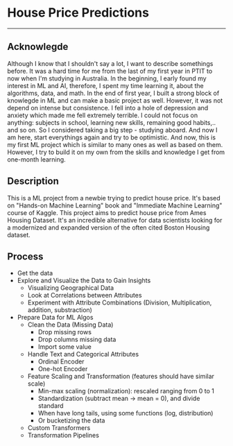 # House Price Predictions

---

## Acknowlegde

 Although I know that I shouldn't say a lot, I want to describe somethings before. It was a hard time for me from the last of my first year in PTIT to now when I'm studying in Australia. In the beginning, I early found my interest in ML and AI, therefore, I spent my time learning it, about the algorithms, data, and math. In the end of first year, I built a strong block of knowlegde in ML and can make a basic project as well. However, it was not depend on intense but consistence. I fell into a hole of depression and anxiety which made me fell extremely terrible. I could not focus on anything: subjects in school, learning new skills, remaining good habits,.. and so on. So I considered taking a big step - studying aboard. And now I am here, start everythings again and try to be optimistic. And now, this is my first ML project which is similar to many ones as well as based on them. However, I try to build it on my own from the skills and knowledge I get from one-month learning.

## Description

This is a ML project from a newbie trying to predict house price. It's based on "Hands-on Machine Learning" book and "Immediate Machine Learning" course of Kaggle. This project aims to predict house price from Ames Housing Dataset. It's an incredible alternative for data scientists looking for a modernized and expanded version of the often cited Boston Housing dataset. 

## Process

- Get the data
- Explore and Visualize the Data to Gain Insights
    - Visualizing Geographical Data
    - Look at Correlations between Attributes
    - Experiment with Attribute Combinations (Division, Multiplication, addition, substraction)
- Prepare Data for ML Algos
    - Clean the Data (Missing Data)
        - Drop missing rows
        - Drop columns missing data
        - Import some value
    - Handle Text and Categorical Attributes
        - Ordinal Encoder
        - One-hot Encoder
    - Feature Scaling and Transformation (features should have similar scale)
        - Min-max scaling (normalization): rescaled ranging from 0 to 1
        - Standardization (subtract mean → mean = 0), and divide standard
        - When have long tails, using some functions (log, distribution)
        - Or bucketizing the data
    - Custom Transformers
    - Transformation Pipelines